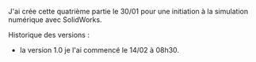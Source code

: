 

J'ai crée cette quatrième partie le 30/01 pour une initiation à la simulation numérique avec SolidWorks.


Historique des versions : 

- la version 1.0 je l'ai commencé le 14/02 à 08h30.


